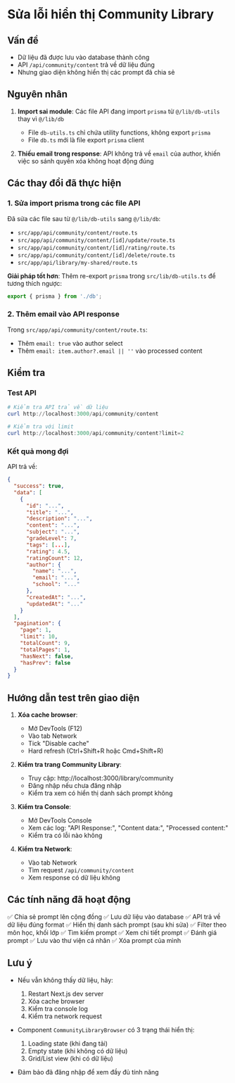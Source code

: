 # Sửa lỗi hiển thị Community Library

## Vấn đề
- Dữ liệu đã được lưu vào database thành công
- API `/api/community/content` trả về dữ liệu đúng
- Nhưng giao diện không hiển thị các prompt đã chia sẻ

## Nguyên nhân
1. **Import sai module**: Các file API đang import `prisma` từ `@/lib/db-utils` thay vì `@/lib/db`
   - File `db-utils.ts` chỉ chứa utility functions, không export `prisma`
   - File `db.ts` mới là file export `prisma` client

2. **Thiếu email trong response**: API không trả về `email` của author, khiến việc so sánh quyền xóa không hoạt động đúng

## Các thay đổi đã thực hiện

### 1. Sửa import prisma trong các file API
Đã sửa các file sau từ `@/lib/db-utils` sang `@/lib/db`:
- `src/app/api/community/content/route.ts`
- `src/app/api/community/content/[id]/update/route.ts`
- `src/app/api/community/content/[id]/rating/route.ts`
- `src/app/api/community/content/[id]/delete/route.ts`
- `src/app/api/library/my-shared/route.ts`

**Giải pháp tốt hơn**: Thêm re-export `prisma` trong `src/lib/db-utils.ts` để tương thích ngược:
```typescript
export { prisma } from './db';
```

### 2. Thêm email vào API response
Trong `src/app/api/community/content/route.ts`:
- Thêm `email: true` vào author select
- Thêm `email: item.author?.email || ''` vào processed content

## Kiểm tra

### Test API
```powershell
# Kiểm tra API trả về dữ liệu
curl http://localhost:3000/api/community/content

# Kiểm tra với limit
curl http://localhost:3000/api/community/content?limit=2
```

### Kết quả mong đợi
API trả về:
```json
{
  "success": true,
  "data": [
    {
      "id": "...",
      "title": "...",
      "description": "...",
      "content": "...",
      "subject": "...",
      "gradeLevel": 7,
      "tags": [...],
      "rating": 4.5,
      "ratingCount": 12,
      "author": {
        "name": "...",
        "email": "...",
        "school": "..."
      },
      "createdAt": "...",
      "updatedAt": "..."
    }
  ],
  "pagination": {
    "page": 1,
    "limit": 10,
    "totalCount": 9,
    "totalPages": 1,
    "hasNext": false,
    "hasPrev": false
  }
}
```

## Hướng dẫn test trên giao diện

1. **Xóa cache browser**:
   - Mở DevTools (F12)
   - Vào tab Network
   - Tick "Disable cache"
   - Hard refresh (Ctrl+Shift+R hoặc Cmd+Shift+R)

2. **Kiểm tra trang Community Library**:
   - Truy cập: http://localhost:3000/library/community
   - Đăng nhập nếu chưa đăng nhập
   - Kiểm tra xem có hiển thị danh sách prompt không

3. **Kiểm tra Console**:
   - Mở DevTools Console
   - Xem các log: "API Response:", "Content data:", "Processed content:"
   - Kiểm tra có lỗi nào không

4. **Kiểm tra Network**:
   - Vào tab Network
   - Tìm request `/api/community/content`
   - Xem response có dữ liệu không

## Các tính năng đã hoạt động

✅ Chia sẻ prompt lên cộng đồng
✅ Lưu dữ liệu vào database
✅ API trả về dữ liệu đúng format
✅ Hiển thị danh sách prompt (sau khi sửa)
✅ Filter theo môn học, khối lớp
✅ Tìm kiếm prompt
✅ Xem chi tiết prompt
✅ Đánh giá prompt
✅ Lưu vào thư viện cá nhân
✅ Xóa prompt của mình

## Lưu ý

- Nếu vẫn không thấy dữ liệu, hãy:
  1. Restart Next.js dev server
  2. Xóa cache browser
  3. Kiểm tra console log
  4. Kiểm tra network request

- Component `CommunityLibraryBrowser` có 3 trạng thái hiển thị:
  1. Loading state (khi đang tải)
  2. Empty state (khi không có dữ liệu)
  3. Grid/List view (khi có dữ liệu)

- Đảm bảo đã đăng nhập để xem đầy đủ tính năng

